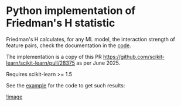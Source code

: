 # Python implementation of Friedman's H statistic

Friedman's H calculates, for any ML model, the interaction strength of feature pairs,
check the documentation in the [code](hstats.py).

The implementation is a copy of this PR https://github.com/scikit-learn/scikit-learn/pull/28375 as per June 2025.

Requires scikit-learn >= 1.5

See the [example](example.ipynb) for the code to get such results:

[!image](example.png)